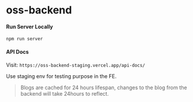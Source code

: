 # oss-backend

#### Run Server Locally
```
npm run server
```

#### API Docs
Visit: `https://oss-backend-staging.vercel.app/api-docs/`

Use staging env for testing purpose in the FE.

> Blogs are cached for 24 hours lifespan, changes to the blog from the backend will take 24hours to reflect.